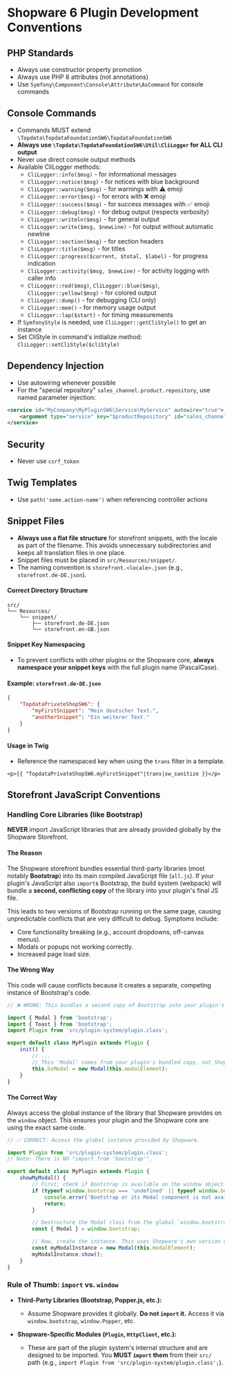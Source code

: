 # Shopware 6 Plugin Development Conventions

## PHP Standards
- Always use constructor property promotion
- Always use PHP 8 attributes (not annotations)
- Use `Symfony\Component\Console\Attribute\AsCommand` for console commands

## Console Commands
- Commands MUST extend `\Topdata\TopdataFoundationSW6\TopdataFoundationSW6`
- **Always use `\Topdata\TopdataFoundationSW6\Util\CliLogger` for ALL CLI output**
- Never use direct console output methods
- Available CliLogger methods:
  - `CliLogger::info($msg)` - for informational messages
  - `CliLogger::notice($msg)` - for notices with blue background
  - `CliLogger::warning($msg)` - for warnings with ⚠️ emoji
  - `CliLogger::error($msg)` - for errors with ❌ emoji
  - `CliLogger::success($msg)` - for success messages with ✅ emoji
  - `CliLogger::debug($msg)` - for debug output (respects verbosity)
  - `CliLogger::writeln($msg)` - for general output
  - `CliLogger::write($msg, $newLine)` - for output without automatic newline
  - `CliLogger::section($msg)` - for section headers
  - `CliLogger::title($msg)` - for titles
  - `CliLogger::progress($current, $total, $label)` - for progress indication
  - `CliLogger::activity($msg, $newLine)` - for activity logging with caller info
  - `CliLogger::red($msg)`, `CliLogger::blue($msg)`, `CliLogger::yellow($msg)` - for colored output
  - `CliLogger::dump()` - for debugging (CLI only)
  - `CliLogger::mem()` - for memory usage output
  - `CliLogger::lap($start)` - for timing measurements
- If `SymfonyStyle` is needed, use `CliLogger::getCliStyle()` to get an instance
- Set CliStyle in command's initialize method: `CliLogger::setCliStyle($cliStyle)`

## Dependency Injection
- Use autowiring whenever possible
- For the "special repository" `sales_channel.product.repository`, use named parameter injection:
```xml
<service id="MyCompany\MyPluginSW6\Service\MyService" autowire="true">
    <argument type="service" key="$productRepository" id="sales_channel.product.repository"/>
</service>
```

## Security
- Never use `csrf_token`

## Twig Templates
- Use `path('some.action-name')` when referencing controller actions

## Snippet Files
- **Always use a flat file structure** for storefront snippets, with the locale as part of the filename. This avoids unnecessary subdirectories and keeps all translation files in one place.
- Snippet files must be placed in `src/Resources/snippet/`.
- The naming convention is `storefront.<locale>.json` (e.g., `storefront.de-DE.json`).

#### Correct Directory Structure

```
src/
└── Resources/
    └── snippet/
        ├── storefront.de-DE.json
        └── storefront.en-GB.json
```

#### Snippet Key Namespacing

- To prevent conflicts with other plugins or the Shopware core, **always namespace your snippet keys** with the full plugin name (PascalCase).

#### Example: `storefront.de-DE.json`

```json
{
    "TopdataPrivateShopSW6": {
        "myFirstSnippet": "Mein deutscher Text.",
        "anotherSnippet": "Ein weiterer Text."
    }
}
```

#### Usage in Twig

- Reference the namespaced key when using the `trans` filter in a template.

```twig
<p>{{ "TopdataPrivateShopSW6.myFirstSnippet"|trans|sw_sanitize }}</p>
```


## Storefront JavaScript Conventions

### Handling Core Libraries (like Bootstrap)

**NEVER** import JavaScript libraries that are already provided globally by the Shopware Storefront.

#### The Reason

The Shopware storefront bundles essential third-party libraries (most notably **Bootstrap**) into its main compiled JavaScript file (`all.js`). If your plugin's JavaScript also `import`s Bootstrap, the build system (webpack) will bundle a **second, conflicting copy** of the library into your plugin's final JS file.

This leads to two versions of Bootstrap running on the same page, causing unpredictable conflicts that are very difficult to debug. Symptoms include:
- Core functionality breaking (e.g., account dropdowns, off-canvas menus).
- Modals or popups not working correctly.
- Increased page load size.

#### The Wrong Way

This code will cause conflicts because it creates a separate, competing instance of Bootstrap's code.

```javascript
// ❌ WRONG: This bundles a second copy of Bootstrap into your plugin's JS file.

import { Modal } from 'bootstrap';
import { Toast } from 'bootstrap';
import Plugin from 'src/plugin-system/plugin.class';

export default class MyPlugin extends Plugin {
    init() {
        // ...
        // This 'Modal' comes from your plugin's bundled copy, not Shopware's.
        this.bsModal = new Modal(this.modalElement);
    }
}
```

#### The Correct Way

Always access the global instance of the library that Shopware provides on the `window` object. This ensures your plugin and the Shopware core are using the exact same code.

```javascript
// ✅ CORRECT: Access the global instance provided by Shopware.

import Plugin from 'src/plugin-system/plugin.class';
// Note: There is NO "import from 'bootstrap'".

export default class MyPlugin extends Plugin {
    showMyModal() {
        // First, check if Bootstrap is available on the window object as a safeguard.
        if (typeof window.bootstrap === 'undefined' || typeof window.bootstrap.Modal === 'undefined') {
            console.error('Bootstrap or its Modal component is not available on the window object!');
            return;
        }

        // Destructure the Modal class from the global `window.bootstrap` object.
        const { Modal } = window.bootstrap;

        // Now, create the instance. This uses Shopware's own version of Bootstrap.
        const myModalInstance = new Modal(this.modalElement);
        myModalInstance.show();
    }
}
```

### Rule of Thumb: `import` vs. `window`

- **Third-Party Libraries (Bootstrap, Popper.js, etc.):**
  - Assume Shopware provides it globally. **Do not `import` it.** Access it via `window.bootstrap`, `window.Popper`, etc.

- **Shopware-Specific Modules (`Plugin`, `HttpClient`, etc.):**
  - These are part of the plugin system's internal structure and are designed to be imported. You **MUST `import` them** from their `src/` path (e.g., `import Plugin from 'src/plugin-system/plugin.class';`).


